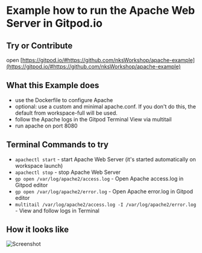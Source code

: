 # Example how to run the Apache Web Server in Gitpod.io

## Try or Contribute

open [https://gitpod.io/#https://github.com/nksWorkshop/apache-example](https://gitpod.io/#https://github.com/nksWorkshop/apache-example)

## What this Example does

* use the Dockerfile to configure Apache
* optional: use a custom and minimal apache.conf. If you don't do this, the default from workspace-full will be used.
* follow the Apache logs in the Gitpod Terminal View via multitail
* run apache on port 8080

## Terminal Commands to try
* `apachectl start` - start Apache Web Server (it's started automatically on workspace launch)
* `apachectl stop` - stop Apache Web Server
* `gp open /var/log/apache2/access.log` - Open Apache access.log in Gitpod editor
* `gp open /var/log/apache2/error.log` - Open Apache error.log in Gitpod editor
* `multitail /var/log/apache2/access.log -I /var/log/apache2/error.log` - View and follow logs in Terminal

## How it looks like

![Screenshot](/screenshot.png)
